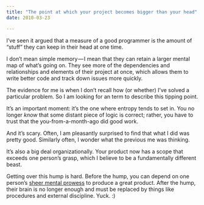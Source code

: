 ```yaml
---
title: "The point at which your project becomes bigger than your head"
date: 2010-03-23

---
```


I’ve seen it argued that a measure of a good programmer is the amount of “stuff” they can keep in their head at one time.

I don’t mean simple memory — I mean that they can retain a larger mental map of what’s going on. They see more of the dependencies and relationships and elements of their project at once, which allows them to write better code and track down issues more quickly.

The evidence for me is when I don’t recall how (or whether) I’ve solved a particular problem. So I am looking for an term to describe this tipping point.

It’s an important moment: it’s the one where entropy tends to set in. You no longer _know_ that some distant piece of logic is correct; rather, you have to trust that the you-from-a-month-ago did good work.

And it’s scary. Often, I am pleasantly surprised to find that what I did was pretty good. Similarly often, I wonder what the previous me was thinking.

It’s also a big deal organizationally. Your product now has a scope that exceeds one person’s grasp, which I believe to be a fundamentally different beast.

Getting over this hump is hard. Before the hump, you can depend on one person’s [sheer mental prowess](http://lwn.net/2000/0824/a/esr-sharing.php3) to produce a great product. After the hump, their brain is no longer enough and must be replaced by things like procedures and external discipline. Yuck. :)
